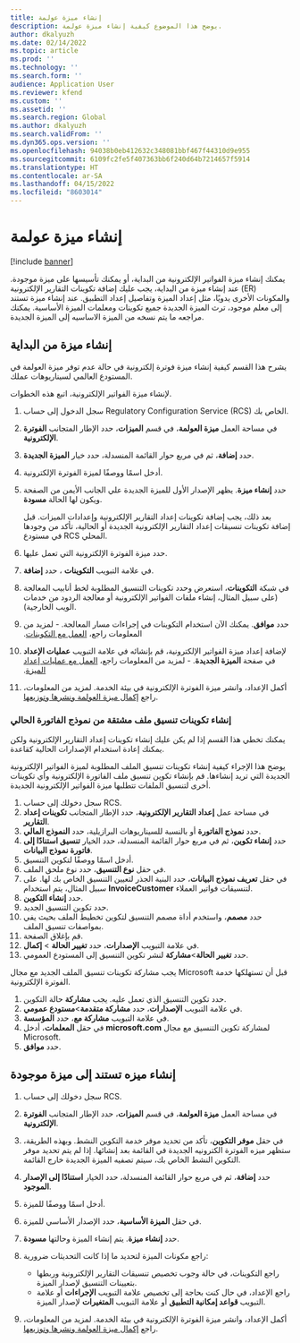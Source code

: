 ```yaml
---
title: إنشاء ميزة عولمة
description: يوضح هذا الموضوع كيفية إنشاء ميزة عولمة.
author: dkalyuzh
ms.date: 02/14/2022
ms.topic: article
ms.prod: ''
ms.technology: ''
ms.search.form: ''
audience: Application User
ms.reviewer: kfend
ms.custom: ''
ms.assetid: ''
ms.search.region: Global
ms.author: dkalyuzh
ms.search.validFrom: ''
ms.dyn365.ops.version: ''
ms.openlocfilehash: 94038b0eb412632c348081bbf467f44310d9e955
ms.sourcegitcommit: 6109fc2fe5f407363bb6f240d64b7214657f5914
ms.translationtype: HT
ms.contentlocale: ar-SA
ms.lasthandoff: 04/15/2022
ms.locfileid: "8603014"
---
```

# <a name="create-a-globalization-feature"></a>إنشاء ميزة عولمة

[!include [banner](../includes/banner.md)]

يمكنك إنشاء ميزة الفواتير الإلكترونية من البداية، أو يمكنك تأسيسها على ميزة موجودة. عند إنشاء ميزة من البداية، يجب عليك إضافة تكوينات التقارير الإلكترونية (ER) والمكونات الأخرى يدويًا، مثل إعداد الميزة وتفاصيل إعداد التطبيق. عند إنشاء ميزة تستند إلى معلم موجود، ترث الميزة الجديدة جميع تكوينات ومعلمات الميزة الأساسية. يمكنك مراجعه ما يتم نسخه من الميزة الاساسيه إلى الميزة الجديدة.

## <a name="create-a-feature-from-scratch"></a>إنشاء ميزة من البداية

يشرح هذا القسم كيفية إنشاء ميزة فوترة إلكترونية في حالة عدم توفر ميزة العولمة في المستودع العالمي لسيناريوهات عملك.

لإنشاء ميزة الفواتير الإلكترونية، اتبع هذه الخطوات.

1. سجل الدخول إلى حساب Regulatory Configuration Service (RCS) الخاص بك.
2. في مساحة العمل **ميزة العولمة**، في قسم **الميزات**، حدد الإطار المتجانب **الفوترة الإلكترونية**.
3. حدد **إضافة**، ثم في مربع حوار القائمة المنسدلة، حدد خيار **الميزة الجديدة**.
4. أدخل اسمًا ووصفًا لميزة الفوترة الإلكترونية.
5. حدد **إنشاء ميزة**. يظهر الإصدار الأول للميزة الجديدة علي الجانب الأيمن من الصفحة ويكون لها الحالة **مسودة**.

    بعد ذلك، يجب إضافة تكوينات إعداد التقارير الإلكترونية وإعدادات الميزات. قبل إضافة تكوينات تنسيقات إعداد التقارير الإلكترونية الجديدة أو الحالية، تأكد من وجودها في مستودع RCS المحلي.

6. حدد ميزة الفوترة الإلكترونية التي تعمل عليها.
7. في علامة التبويب **التكوينات** ، حدد **إضافة**.
8. في شبكة **التكوينات**، استعرض وحدد تكوينات التنسيق المطلوبة لخط أنابيب المعالجة (على سبيل المثال، إنشاء ملفات الفواتير الإلكترونية أو معالجة الردود من خدمات الويب الخارجية).
9. حدد **موافق**. يمكنك الآن استخدام التكوينات في إجراءات مسار المعالجة. - لمزيد من المعلومات راجع، [‬‏‫العمل مع التكوينات](e-invoicing-work-configurations.md).
10. لإضافة إعداد ميزة الفواتير الإلكترونية، قم بإنشائه في علامة التبويب **عمليات الإعداد** في صفحة **الميزة الجديدة**. - لمزيد من المعلومات راجع، [‬‏‫العمل مع عمليات إعداد الميزة](e-invoicing-feature-setup.md).
11. أكمل الإعداد، وانشر ميزة الفوترة الإلكترونية في بيئة الخدمة. لمزيد من المعلومات، راجع [إكمال ميزة العولمة ونشرها وتوزيعها](e-invoicing-complete-publish-deploy-globalization-feature.md).

### <a name="create-file-format-configurations-that-are-derived-from-the-existing-invoice-model"></a>إنشاء تكوينات تنسيق ملف مشتقة من نموذج الفاتورة الحالي

يمكنك تخطي هذا القسم إذا لم يكن عليك إنشاء تكوينات إعداد التقارير الإلكترونية ولكن يمكنك إعادة استخدام الإصدارات الحالية كقاعدة.

يوضح هذا الإجراء كيفية إنشاء تكوينات تنسيق الملف المطلوبة لميزة الفواتير الإلكترونية الجديدة التي تريد إنشاءها. قم بإنشاء تكوين تنسيق ملف الفاتورة الإلكترونية وأي تكوينات أخرى لتنسيق الملفات تتطلبها ميزة الفواتير الإلكترونية الجديدة.

1. سجل دخولك إلى حساب RCS.
2. في مساحة عمل **إعداد التقارير الإلكترونية**، حدد الإطار المتجانب **تكوينات إعداد التقارير**.
3. حدد **نموذج الفاتورة** أو بالنسبة للسيناريوهات البرازيلية، حدد **النموذج المالي**.
4. حدد **إنشاء تكوين**، ثم في مربع حوار القائمة المنسدلة، حدد الخيار **تنسيق استنادًا إلى فاتورة نموذج البيانات**.
5. أدخل اسمًا ووصفًا لتكوين التنسيق.
6. في حقل **نوع التنسيق**، حدد نوع ملحق الملف.
7. في حقل **تعريف نموذج البيانات**، حدد البنية الجذر لتعيين التنسيق الخاص بك لها. على سبيل المثال، يتم استخدام **InvoiceCustomer** لتنسيقات فواتير العملاء.
8. حدد **إنشاء التكوين**.
9. حدد تكوين التنسيق الجديد.
10. حدد **مصمم**، واستخدم أداة مصمم التنسيق لتكوين تخطيط الملف بحيث يفي بمواصفات تنسيق الملف.
11. قم بإغلاق الصفحة.
12. في علامة التبويب **الإصدارات**، حدد **تغيير الحالة** \> **إكمال**.
13. حدد **تغيير الحالة**\>**مشاركة** لنشر تكوين التنسيق إلى المستودع العمومي.

يجب مشاركة تكوينات تنسيق الملف الجديد مع مجال Microsoft قبل أن تستهلكها خدمة الفوترة الإلكترونية.

1. حدد تكوين التنسيق الذي تعمل عليه. يجب **مشاركة** حالة التكوين.
2. في علامة التبويب **الإصدارات**، حدد **مشاركة متقدمة**\>**مستودع عمومي**.
3. في علامة التبويب **مشاركة مع**، حدد **المؤسسة**.
4. في حقل **المعلمات**، أدخل **microsoft.com** لمشاركة تكوين التنسيق مع مجال Microsoft.
5. حدد **موافق**.

## <a name="create-a-feature-that-is-based-on-an-existing-feature"></a>إنشاء ميزه تستند إلى ميزة موجودة

1. سجل دخولك إلى حساب RCS.
2. في مساحة العمل **ميزة العولمة**، في قسم **الميزات**، حدد الإطار المتجانب **الفوترة الإلكترونية**.
3. في حقل **موفر التكوين**، تأكد من تحديد موفر خدمة التكوين النشط. وبهذه الطريقة، ستظهر ميزه الفوترة الكترونيه الجديدة في القائمة بعد إنشائها. إذا لم يتم تحديد موفر التكوين النشط الخاص بك، سيتم تصفيه الميزة الجديدة خارج القائمة.
4. حدد **إضافة**، ثم في مربع حوار القائمة المنسدلة، حدد الخيار **استنادًا إلى الإصدار الموجود**.
5. أدخل اسمًا ووصفًا للميزة.
6. في حقل **الميزة الأساسية**، حدد الإصدار الأساسي للميزة.
7. حدد **إنشاء ميزة**. يتم إنشاء الميزة وحالتها **مسودة**.
8. راجع مكونات الميزة لتحديد ما إذا كانت التحديثات ضرورية:

    - راجع التكوينات، في حالة وجوب تخصيص تنسيقات التقارير الإلكترونية وربطها بتعيينات التنسيق لإصدار الميزة.
    - راجع الإعداد، في حال كنت بحاجة إلى تخصيص علامة التبويب **الإجراءات** أو علامة التبويب **قواعد إمكانية التطبيق**  أو علامة التبويب **المتغيرات** لإصدار الميزة.

9. أكمل الإعداد، وانشر ميزة الفوترة الإلكترونية في بيئة الخدمة. لمزيد من المعلومات، راجع [إكمال ميزة العولمة ونشرها وتوزيعها](e-invoicing-complete-publish-deploy-globalization-feature.md).
